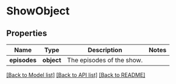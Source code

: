 # ShowObject

## Properties
Name | Type | Description | Notes
------------ | ------------- | ------------- | -------------
**episodes** | **object** | The episodes of the show.  | 

[[Back to Model list]](../README.md#documentation-for-models) [[Back to API list]](../README.md#documentation-for-api-endpoints) [[Back to README]](../README.md)

